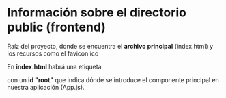 # Información sobre el directorio public (frontend)

Raíz del proyecto, donde se encuentra el **archivo principal** (index.html) y los recursos como el favicon.ico

En **index.html** habrá una etiqueta <div> con un **id "root"** que indica dónde se introduce el componente principal en nuestra aplicación (App.js).